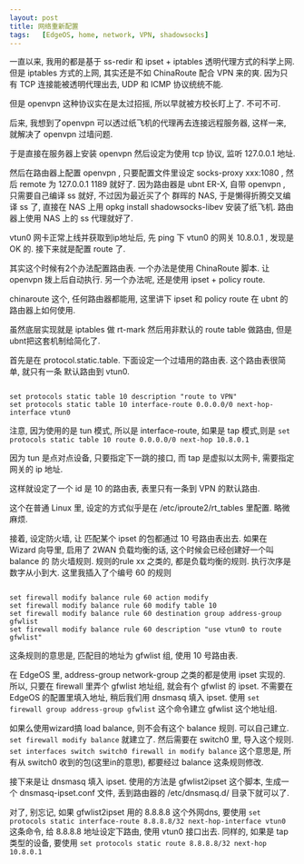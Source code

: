 ```yaml
---
layout: post
title: 网络重新配置
tags:   [EdgeOS, home, network, VPN, shadowsocks]
---
```


一直以来, 我用的都是基于 ss-redir 和 ipset + iptables 透明代理方式的科学上网. 但是 iptables 方式的上网, 其实还是不如 ChinaRoute 配合 VPN 来的爽. 因为只有 TCP 连接能被透明代理出去, UDP 和 ICMP 协议统统不能.

但是 openvpn 这种协议实在是太过招摇, 所以早就被方校长盯上了. 不可不可.

后来, 我想到了openvpn 可以透过纸飞机的代理再去连接远程服务器, 这样一来, 就解决了 openvpn 过墙问题.

于是直接在服务器上安装 openvpn 然后设定为使用 tcp 协议, 监听 127.0.0.1 地址.

然后在路由器上配置 openvpn , 只要配置文件里设定 socks-proxy xxx:1080 , 然后 remote 为 127.0.0.1 1189 就好了.
因为路由器是 ubnt ER-X, 自带 openvpn , 只需要自己编译 ss 就好, 不过因为最近买了个 群晖的 NAS, 于是懒得折腾交叉编译 ss 了, 直接在 NAS 上用 opkg install shadowsocks-libev 安装了纸飞机. 路由器上使用 NAS 上的 ss 代理就好了.

vtun0 网卡正常上线并获取到ip地址后, 先 ping 下 vtun0 的网关 10.8.0.1 , 发现是 OK 的. 接下来就是配置 route 了.

其实这个时候有2个办法配置路由表. 一个办法是使用 ChinaRoute 脚本. 让 openvpn 拨上后自动执行.
另一个办法呢, 还是使用 ipset + policy route.

chinaroute 这个, 任何路由器都能用, 这里讲下 ipset 和 policy route 在 ubnt 的路由器上如何使用.

虽然底层实现就是 iptables 做 rt-mark 然后用非默认的 route table 做路由, 但是ubnt把这套机制给简化了.

首先是在 protocol.static.table. 下面设定一个过墙用的路由表. 这个路由表很简单, 就只有一条 默认路由到 vtun0.

<code>
set protocols static table 10 description "route to VPN"
set protocols static table 10 interface-route 0.0.0.0/0 next-hop-interface vtun0
</code>

注意, 因为使用的是 tun 模式, 所以是 interface-route, 如果是 tap 模式,则是 ```set protocols static table 10 route 0.0.0.0/0 next-hop 10.8.0.1```

因为 tun 是点对点设备, 只要指定下一跳的接口, 而 tap 是虚拟以太网卡, 需要指定网关的 ip 地址.

这样就设定了一个 id 是 10 的路由表, 表里只有一条到 VPN 的默认路由.

这个在普通 Linux 里, 设定的方式似乎是在 /etc/iproute2/rt_tables 里配置. 略微麻烦.

接着, 设定防火墙, 让 匹配某个 ipset 的包都通过 10 号路由表出去. 如果在 Wizard 向导里, 启用了 2WAN 负载均衡的话, 这个时候会已经创建好一个叫 balance 的 防火墙规则.
规则的rule xx 之类的, 都是负载均衡的规则. 执行次序是数字从小到大. 这里我插入了个编号 60  的规则

<code>
set firewall modify balance rule 60 action modify
set firewall modify balance rule 60 modify table 10
set firewall modify balance rule 60 destination group address-group gfwlist
set firewall modify balance rule 60 description "use vtun0 to route gfwlist"
</code>

这条规则的意思是, 匹配目的地址为 gfwlist 组, 使用 10 号路由表.

在 EdgeOS 里, address-group network-group 之类的都是使用 ipset 实现的. 所以, 只要在 firewall 里弄个 gfwlist 地址组, 就会有个 gfwlist 的 ipset. 不需要在 EdgeOS 的配置里填入地址, 稍后我们用 dnsmasq 填入 ipset. 使用 ```set firewall group address-group gfwlist``` 这个命令建立 gfwlist 这个地址组.

如果么使用wizard搞 load balance, 则不会有这个  balance 规则. 可以自己建立. ```set firewall modify balance``` 就建立了.
然后需要在 switch0 里, 导入这个规则.  ```set interfaces switch switch0 firewall in modify balance``` 这个意思是, 所有从 switch0 收到的包(这里in的意思), 都要经过 balance 这条规则修改.

接下来是让 dnsmasq 填入 ipset. 使用的方法是 gfwlist2ipset 这个脚本, 生成一个 dnsmasq-ipset.conf 文件, 丢到路由器的 /etc/dnsmasq.d/ 目录下就可以了.

对了, 别忘记, 如果 gfwlist2ipset 用的 8.8.8.8 这个外网dns, 要使用 ```set protocols static interface-route 8.8.8.8/32 next-hop-interface vtun0``` 这条命令, 给 8.8.8.8 地址设定下路由, 使用 vtun0 接口出去. 同样的, 如果是 tap 类型的设备, 要使用 ```set protocols static route 8.8.8.8/32 next-hop 10.8.0.1```

